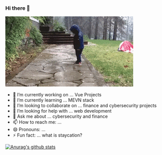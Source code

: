 ### Hi there 👋
![“Fall Down Seven Times, Get Up Eight”](keeptrying.gif)

- 🔭 I’m currently working on ... Vue Projects
- 🌱 I’m currently learning ... MEVN stack
- 👯 I’m looking to collaborate on ... finance and cybersecurity projects
- 🤔 I’m looking for help with ... web development
- 💬 Ask me about ... cybersecurity and finance
- 📫 How to reach me: ... 
- 😄 Pronouns: ... 
- ⚡ Fun fact: ... what is staycation?

[![Anurag's github stats](https://github-readme-stats.vercel.app/api?username=haustasis)](https://github.com/anuraghazra/github-readme-stats)



